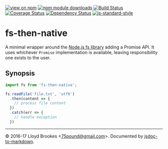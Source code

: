 [![view on npm](http://img.shields.io/npm/v/fs-then-native.svg)](https://www.npmjs.org/package/fs-then-native)
[![npm module downloads](http://img.shields.io/npm/dt/fs-then-native.svg)](https://www.npmjs.org/package/fs-then-native)
[![Build Status](https://travis-ci.org/75lb/fs-then-native.svg?branch=master)](https://travis-ci.org/75lb/fs-then-native)
[![Coverage Status](https://coveralls.io/repos/github/75lb/fs-then-native/badge.svg?branch=master)](https://coveralls.io/github/75lb/fs-then-native?branch=master)
[![Dependency Status](https://david-dm.org/75lb/fs-then-native.svg)](https://david-dm.org/75lb/fs-then-native)
[![js-standard-style](https://img.shields.io/badge/code%20style-standard-brightgreen.svg)](https://github.com/feross/standard)

# fs-then-native

A minimal wrapper around the [Node.js fs library](https://nodejs.org/dist/latest-v6.x/docs/api/fs.html) adding a Promise API. It uses whichever `Promise` implementation is available, leaving responsibility one exists to the user.

## Synopsis

```js
import fs from 'fs-then-native';

fs.readFile('file.txt', 'utf8')
  .then(content => {
    // process file content
  })
  .catch(err => {
    // handle exception
  })
```

* * *

&copy; 2016-17 Lloyd Brookes \<75pound@gmail.com\>. Documented by [jsdoc-to-markdown](https://github.com/jsdoc2md/jsdoc-to-markdown).
